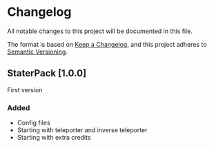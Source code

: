 # Changelog

All notable changes to this project will be documented in this file.

The format is based on [Keep a Changelog](https://keepachangelog.com/en/1.0.0/),
and this project adheres to [Semantic Versioning](https://semver.org/spec/v2.0.0.html).

## StaterPack [1.0.0]

First version

### Added

- Config files
- Starting with teleporter and inverse teleporter
- Starting with extra credits
